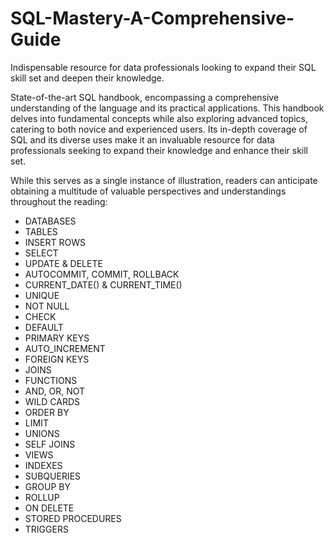 # SQL-Mastery-A-Comprehensive-Guide
Indispensable resource for data professionals looking to expand their SQL skill set and deepen their knowledge.

State-of-the-art SQL handbook, encompassing a comprehensive understanding of the language and its practical applications. This handbook delves into fundamental concepts while also exploring advanced topics, catering to both novice and experienced users. Its in-depth coverage of SQL and its diverse uses make it an invaluable resource for data professionals seeking to expand their knowledge and enhance their skill set.

While this serves as a single instance of illustration, readers can anticipate obtaining a multitude of valuable perspectives and understandings throughout the reading:

- DATABASES
- TABLES
- INSERT ROWS
- SELECT
- UPDATE & DELETE
- AUTOCOMMIT, COMMIT, ROLLBACK
- CURRENT_DATE() & CURRENT_TIME()
- UNIQUE
- NOT NULL
- CHECK
- DEFAULT
- PRIMARY KEYS
- AUTO_INCREMENT
- FOREIGN KEYS
- JOINS
- FUNCTIONS
- AND, OR, NOT
- WILD CARDS
- ORDER BY
- LIMIT
- UNIONS
- SELF JOINS
- VIEWS
- INDEXES
- SUBQUERIES
- GROUP BY
- ROLLUP
- ON DELETE
- STORED PROCEDURES
- TRIGGERS
